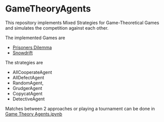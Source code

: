 # GameTheoryAgents

This repository implements Mixed Strategies for Game-Theoretical Games and simulates the competition against each other. 

The implemented Games are
* [Prisoners Dilemma](https://en.wikipedia.org/wiki/Prisoner%27s_dilemma)
* [Snowdrift](https://en.wikipedia.org/wiki/Chicken_(game)) 

The strategies are
* AllCooperateAgent
* AllDefectAgent
* RandomAgent,
* GrudgerAgent
* CopycatAgent
* DetectiveAgent

Matches between 2 approaches or playing a tournament can be done in [Game Theory Agents.ipynb](https://github.com/skarussel/GameTheoryAgents/blob/master/Game%20Theory%20Agents.ipynb)
